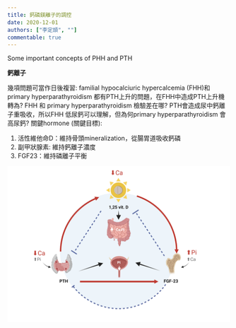 ```yaml
---
title: 鈣磷鎂離子的調控
date: 2020-12-01
authors: ["李定頡", ""]
commentable: true
---
```


Some important concepts of PHH and PTH
<!--more-->

**鈣離子**

幾項問題可當作日後複習:
familial hypocalciuric hypercalcemia (FHH)和primary hyperparathyroidism 都有PTH上升的問題，在FHH中造成PTH上升機轉為?
FHH 和 primary hyperparathyroidism 檢驗差在哪?
PTH會造成尿中鈣離子重吸收，所以FHH 低尿鈣可以理解，但為何primary hyperparathyroidism 會高尿鈣?
關鍵hormone (關鍵目標):
 1. 活性維他命D：維持骨頭mineralization，從腸胃道吸收鈣磷 
 2. 副甲狀腺素: 維持鈣離子濃度
 3. FGF23：維持磷離子平衡

![mechanism](para.jpg)
